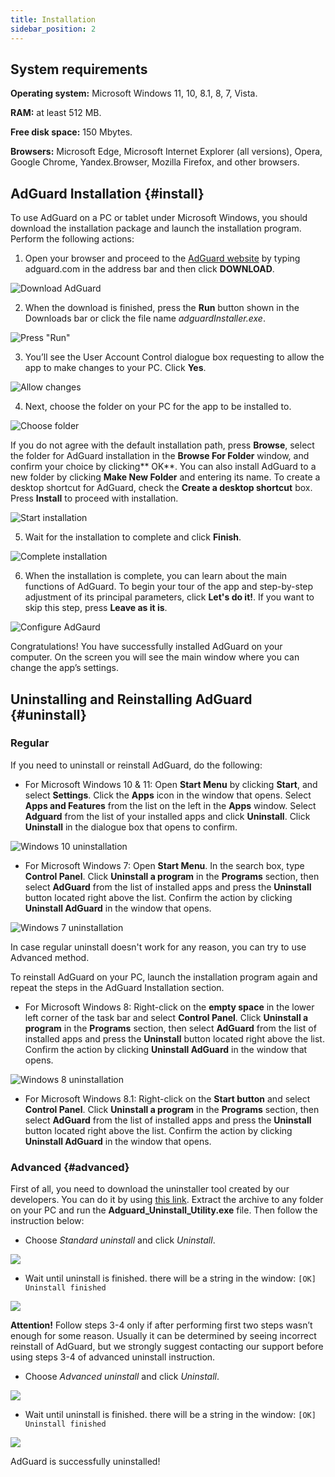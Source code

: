 ```yaml
---
title: Installation
sidebar_position: 2
---
```


## System  requirements

**Operating system:** Microsoft Windows 11, 10, 8.1, 8, 7, Vista.

**RAM:** at least 512 MB.

**Free disk space:** 150 Mbytes.

**Browsers:** Microsoft Edge, Microsoft Internet Explorer (all versions), Opera, Google Chrome, Yandex.Browser, Mozilla Firefox, and other browsers.

## AdGuard Installation {#install}

To use AdGuard on a PC or tablet under Microsoft Windows, you should download the installation package and launch the installation program. Perform the following actions:

1) Open your browser and proceed to the [AdGuard website](http://adguard.com) by typing adguard.com in the address bar and then click **DOWNLOAD**.

![Download AdGuard](https://cdn.adguard.com/public/Adguard/kb/installation/Win/en/1.png)

2) When the download is finished, press the **Run** button shown in the Downloads bar or click the file name *adguardInstaller.exe*.

![Press "Run"](https://cdn.adguard.com/public/Adguard/kb/newscreenshots/En/Windows7.1/download2En.png)

3) You’ll see the User Account Control dialogue box requesting to allow the app to make changes to your PC. Click **Yes**.

![Allow changes](https://cdn.adguard.com/public/Adguard/kb/newscreenshots/En/Windows7.1/yesEn.png)

4) Next, choose the folder on your PC for the app to be installed to.

![Choose folder](https://cdn.adguard.com/public/Adguard/kb/installation/Win/en/2.png)

If you do not agree with the default installation path, press **Browse**, select the folder for AdGuard installation in the **Browse For Folder** window, and confirm your choice by clicking** OK**. You can also install AdGuard to a new folder by clicking **Make New Folder** and entering its name. To create a desktop shortcut for AdGuard, check the **Create a desktop shortcut** box. Press **Install** to proceed with installation.

![Start installation](https://cdn.adguard.com/public/Adguard/kb/installation/Win/en/3.png)

5) Wait for the installation to complete and click **Finish**.

![Complete installation](https://cdn.adguard.com/public/Adguard/kb/installation/Win/en/4.png)

6) When the installation is complete, you can learn about the main functions of AdGuard. To begin your tour of the app and step-by-step adjustment of its principal parameters, click **Let's do it!**. If you want to skip this step, press **Leave as it is**.

![Configure AdGaurd](https://cdn.adguard.com/public/Adguard/kb/installation/Win/en/5.png)

Congratulations! You have successfully installed AdGuard on your computer. On the screen you will see the main window where you can change the app’s settings.

## Uninstalling and Reinstalling AdGuard {#uninstall}

### Regular 

If you need to uninstall or reinstall AdGuard, do the following:

* For Microsoft Windows 10 & 11: Open **Start Menu** by clicking **Start**, and select **Settings**. Click the **Apps** icon in the window that opens. Select **Apps and Features** from the list on the left in the **Apps** window. Select **Adguard** from the list of your installed apps and click **Uninstall**. Click **Uninstall** in the dialogue box that opens to confirm.

![Windows 10 uninstallation](https://cdn.adguard.com/public/Adguard/kb/newscreenshots/En/Windows7.1/uninstEn.png)

* For Microsoft Windows 7: Open **Start Menu**. In the search box, type **Control Panel**. Click **Uninstall a program** in the **Programs** section, then select **AdGuard** from the list of installed apps and press the **Uninstall** button located right above the list. Confirm the action by clicking **Uninstall AdGuard** in the window that opens.

![Windows 7 uninstallation](https://cdn.adguard.com/public/Adguard/kb/newscreenshots/En/Windows7.1/uninstallw7.png)

In case regular uninstall doesn't work for any reason, you can try to use Advanced method.

To reinstall AdGuard on your PC, launch the installation program again and repeat the steps in the AdGuard Installation section.

* For Microsoft Windows 8: Right-click on the **empty space** in the lower left corner of the task bar and select **Control Panel**. Click **Uninstall a program** in the **Programs** section, then select **AdGuard** from the list of installed apps and press the **Uninstall** button located right above the list. Confirm the action by clicking **Uninstall AdGuard** in the window that opens.

![Windows 8 uninstallation](https://cdn.adguard.com/public/Adguard/kb/PicturesEN/windows8.png)

* For Microsoft Windows 8.1: Right-click on the **Start button** and select **Control Panel**. Click **Uninstall a program** in the **Programs** section, then select **AdGuard** from the list of installed apps and press the **Uninstall** button located right above the list. Confirm the action by clicking **Uninstall AdGuard** in the window that opens.

### Advanced {#advanced}

First of all, you need to download the uninstaller tool created by our developers. You can do it by using
[this link](https://cdn.adguard.com/public/Adguard/tools/Uninstall_Utility.zip). Extract the archive to any folder on your PC and run the **Adguard_Uninstall_Utility.exe** file. Then follow the instruction below:

* Choose *Standard uninstall* and click *Uninstall*.

![](https://cdn.adguard.com/public/Adguard/Ru/Articles/howtodelete/main_menu.png)
                                 
* Wait until uninstall is finished. there will be a string in the window:
`[OK] Uninstall finished`
                            
![](https://cdn.adguard.com/public/Adguard/Ru/Articles/howtodelete/standard_uninstall.png)

**Attention!** Follow steps 3-4 only if after performing first two steps wasn’t enough for some reason. Usually it can be determined by seeing incorrect reinstall of AdGuard, but we strongly suggest contacting our support before using steps 3-4 of advanced uninstall instruction.

* Choose *Advanced uninstall* and click  *Uninstall*.

![](https://cdn.adguard.com/public/Adguard/Ru/Articles/howtodelete/main_menu_adv.png)
                                 
* Wait until uninstall is finished. there will be a string in the window:
`[OK] Uninstall finished`

![](https://cdn.adguard.com/public/Adguard/Ru/Articles/howtodelete/advanced_uninstall.png)
                                 
AdGuard is successfully uninstalled!